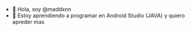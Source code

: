 - 👋 Hola, soy @maddxnn
- 🌱 Estoy aprendiendo a programar en Android Studio (JAVA) y quiero apreder mas

<!---
maddxnn/maddxnn is a ✨ special ✨ repository because its `README.md` (this file) appears on your GitHub profile.
You can click the Preview link to take a look at your changes.
--->
